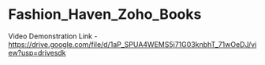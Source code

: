 # Fashion_Haven_Zoho_Books


Video Demonstration Link - https://drive.google.com/file/d/1aP_SPUA4WEMS5j71G03knbhT_71wOeDJ/view?usp=drivesdk
